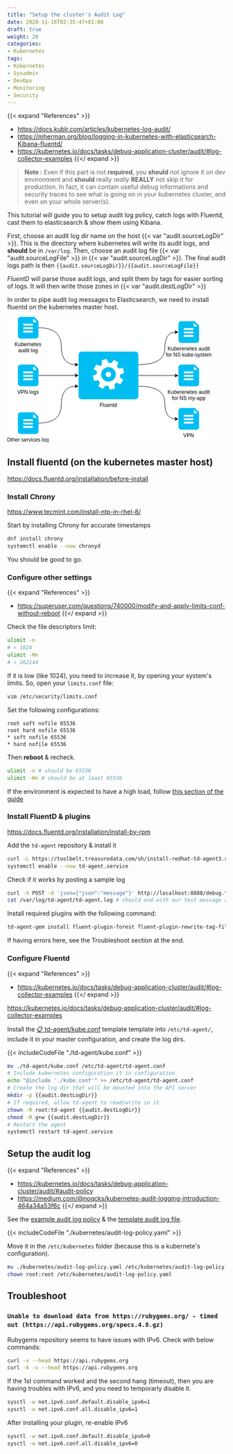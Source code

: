 ```yaml
---
title: "Setup the cluster's Audit Log"
date: 2020-11-16T02:35:47+01:00
draft: true
weight: 20
categories:
- Kubernetes
tags:
- Kubernetes
- Sysadmin
- DevOps
- Monitoring
- Security
---
```


{{< expand "References" >}}
* <https://docs.kublr.com/articles/kubernetes-log-audit/>
* <https://mherman.org/blog/logging-in-kubernetes-with-elasticsearch-Kibana-fluentd/>
* <https://kubernetes.io/docs/tasks/debug-application-cluster/audit/#log-collector-examples>
{{</ expand >}}

> **Note :** Even if this part is not **required**, you **should** not ignore it on dev environment and **should** really *really* **REALLY** not skip it for production. In fact, it can contain useful debug informations and security traces to see what is going on in your kubernetes cluster, and even on your whole server(s).

This tutorial will guide you to setup audit log policy, catch logs with Fluentd, cast them to elasticsearch & show them using Kibana.

First, choose an audit log dir name on the host {{< var "audit.sourceLogDir" >}}. This is the directory where kubernetes will write its audit logs, and **should** be in `/var/log`. Then, choose an audit log file {{< var "audit.sourceLogFile" >}} in {{< var "audit.sourceLogDir" >}}. The final audit logs path is then `{{audit.sourceLogDir}}/{{audit.sourceLogFile}}`

*FluentD* will parse those audit logs, and split them by tags for easier sorting of logs. It will then write those zones in {{< var "audit.destLogDir" >}}

In order to pipe audit log messages to Elasticsearch, we need to install fluentd on the kubernetes master host.

![FluentD job](./_assets/fluentd.png)

## Install fluentd (on the kubernetes master host)

<https://docs.fluentd.org/installation/before-install>

### Install Chrony

<https://www.tecmint.com/install-ntp-in-rhel-8/>

Start by installing Chrony for accurate timestamps

```sh
dnf install chrony
systemctl enable --now chronyd
```

You should be good to go.

### Configure other settings

{{< expand "References" >}}
* https://superuser.com/questions/740000/modify-and-apply-limits-conf-without-reboot
{{</ expand >}}

Check the file descriptors limit:

```sh
ulimit -n
# » 1024
ulimit -Hn
# » 262144
```

If it is low (like 1024), you need to increase it, by opening your system's limits. So, open your `limits.conf` file:

```sh
vim /etc/security/limits.conf
```

Set the following configurations:

```
root soft nofile 65536
root hard nofile 65536
* soft nofile 65536
* hard nofile 65536
```

Then **reboot** & recheck.

```sh
ulimit -n # should be 65536
ulimit -Hn # should be at least 65536
```

If the environment is expected to have a high load, follow [this section of the guide](https://docs.fluentd.org/installation/before-install#optimize-network-kernel-parameters)


### Install FluentD & plugins

<https://docs.fluentd.org/installation/install-by-rpm>

Add the `td-agent` repository & install it

```sh
curl -L https://toolbelt.treasuredata.com/sh/install-redhat-td-agent3.sh | sh
systemctl enable --now td-agent.service
```

Check if it works by posting a sample log

```sh
curl -X POST -d 'json={"json":"message"}' http://localhost:8888/debug.test
cat /var/log/td-agent/td-agent.log # should end with our test message above
```

Install required plugins with the following command:

```sh
td-agent-gem install fluent-plugin-forest fluent-plugin-rewrite-tag-filter
```

If having errors here, see the Troubleshoot section at the end.

### Configure Fluentd

{{< expand "References" >}}
* <https://kubernetes.io/docs/tasks/debug-application-cluster/audit/#log-collector-examples>
{{</ expand >}}

<https://kubernetes.io/docs/tasks/debug-application-cluster/audit/#log-collector-examples>

Install the [:clipboard: td-agent/kube.conf](./td-agent/kube.conf) template template into `/etc/td-agent/`, include it in your master configuration, and create the log dirs.

{{< includeCodeFile "./td-agent/kube.conf" >}}

```sh
mv ./td-agent/kube.conf /etc/td-agent/td-agent.conf
# Include kubernetes configuration it in configuration
echo "@include './kube.conf'" >> /etc/td-agent/td-agent.conf
# Create the log dir that will be mounted into the API server
mkdir -p {{audit.destLogDir}}
# If required, allow td-agent to read/write in it
chown -R root:td-agent {{audit.destLogDir}}
chmod -R g+w {{audit.destLogDir}}
# Restart the agent
systemctl restart td-agent.service
```

## Setup the audit log

{{< expand "References" >}}
* <https://kubernetes.io/docs/tasks/debug-application-cluster/audit/#audit-policy>
* <https://medium.com/@noqcks/kubernetes-audit-logging-introduction-464a34a53f6c>
{{</ expand >}}

See the [example audit log policy](https://raw.githubusercontent.com/kubernetes/website/master/content/en/examples/audit/audit-policy.yaml) & the [template audit log file](./kubernetes/audit-log-policy.yaml).

{{< includeCodeFile "./kubernetes/audit-log-policy.yaml" >}}

Move it in the `/etc/kubernetes` folder (because this is a kubernete's configuration).

```sh
mv ./kubernetes/audit-log-policy.yaml /etc/kubernetes/audit-log-policy.yaml
chown root:root /etc/kubernetes/audit-log-policy.yaml
```

## Troubleshoot

### `Unable to download data from https://rubygems.org/ - timed out (https://api.rubygems.org/specs.4.8.gz)`

Rubygems repository seems to have issues with IPv6. Check with below commands:

```sh
curl -v --head https://api.rubygems.org
curl -6 -v --head https://api.rubygems.org
```

If the 1st command worked and the second hang (timeout), then you are having troubles with IPv6, and you need to temporarly disable it.

```sh
sysctl -w net.ipv6.conf.default.disable_ipv6=1
sysctl -w net.ipv6.conf.all.disable_ipv6=1
```

After installing your plugin, re-enable IPv6

```sh
sysctl -w net.ipv6.conf.default.disable_ipv6=0
sysctl -w net.ipv6.conf.all.disable_ipv6=0
```